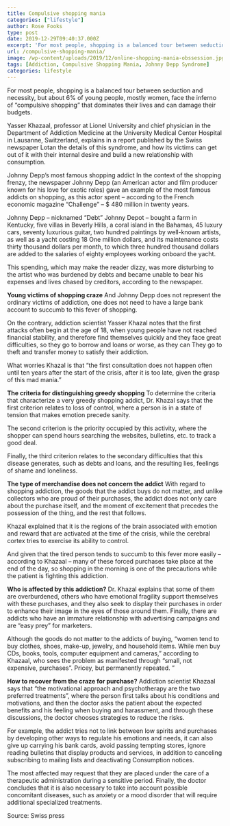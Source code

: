 ```yaml
---
title: Compulsive shopping mania
categories: ["lifestyle"]
author: Rose Fooks
type: post
date: 2019-12-29T09:40:37.000Z
excerpt: 'For most people, shopping is a balanced tour between seduction and necessity, but about 6% of young people, mostly women, face the inferno of "compulsive shopping" that dominates their lives and can damage their budgets.'
url: /compulsive-shopping-mania/
image: /wp-content/uploads/2019/12/online-shopping-mania-obssession.jpg
tags: [Addiction, Compulsive Shopping Mania, Johnny Depp Syndrome]
categories: lifestyle
---
```


For most people, shopping is a balanced tour between seduction and necessity, but about 6% of young people, mostly women, face the inferno of “compulsive shopping” that dominates their lives and can damage their budgets.

Yasser Khazaal, professor at Lionel University and chief physician in the Department of Addiction Medicine at the University Medical Center Hospital in Lausanne, Switzerland, explains in a report published by the Swiss newspaper Lotan the details of this syndrome, and how its victims can get out of it with their internal desire and build a new relationship with consumption.

Johnny Depp’s most famous shopping addict
In the context of the shopping frenzy, the newspaper Johnny Depp (an American actor and film producer known for his love for exotic roles) gave an example of the most famous addicts on shopping, as this actor spent – according to the French economic magazine “Challenge” – $ 480 million in twenty years.

Johnny Depp – nicknamed “Debt” Johnny Depot – bought a farm in Kentucky, five villas in Beverly Hills, a coral island in the Bahamas, 45 luxury cars, seventy luxurious guitar, two hundred paintings by well-known artists, as well as a yacht costing 18 One million dollars, and its maintenance costs thirty thousand dollars per month, to which three hundred thousand dollars are added to the salaries of eighty employees working onboard the yacht.

This spending, which may make the reader dizzy, was more disturbing to the artist who was burdened by debts and became unable to bear his expenses and lives chased by creditors, according to the newspaper.

**Young victims of shopping craze**
And Johnny Depp does not represent the ordinary victims of addiction, one does not need to have a large bank account to succumb to this fever of shopping.

On the contrary, addiction scientist Yasser Khazal notes that the first attacks often begin at the age of 18, when young people have not reached financial stability, and therefore find themselves quickly and they face great difficulties, so they go to borrow and loans or worse, as they can They go to theft and transfer money to satisfy their addiction.

What worries Khazal is that “the first consultation does not happen often until ten years after the start of the crisis, after it is too late, given the grasp of this mad mania.”

**The criteria for distinguishing greedy shopping**
To determine the criteria that characterize a very greedy shopping addict, Dr. Khazal says that the first criterion relates to loss of control, where a person is in a state of tension that makes emotion precede sanity.

The second criterion is the priority occupied by this activity, where the shopper can spend hours searching the websites, bulletins, etc. to track a good deal.

Finally, the third criterion relates to the secondary difficulties that this disease generates, such as debts and loans, and the resulting lies, feelings of shame and loneliness.

**The type of merchandise does not concern the addict**
With regard to shopping addiction, the goods that the addict buys do not matter, and unlike collectors who are proud of their purchases, the addict does not only care about the purchase itself, and the moment of excitement that precedes the possession of the thing, and the rest that follows.

Khazal explained that it is the regions of the brain associated with emotion and reward that are activated at the time of the crisis, while the cerebral cortex tries to exercise its ability to control.

And given that the tired person tends to succumb to this fever more easily – according to Khazaal – many of these forced purchases take place at the end of the day, so shopping in the morning is one of the precautions while the patient is fighting this addiction.

**Who is affected by this addiction?**
Dr. Khazal explains that some of them are overburdened, others who have emotional fragility support themselves with these purchases, and they also seek to display their purchases in order to enhance their image in the eyes of those around them. Finally, there are addicts who have an immature relationship with advertising campaigns and are “easy prey” for marketers.

Although the goods do not matter to the addicts of buying, “women tend to buy clothes, shoes, make-up, jewelry, and household items. While men buy CDs, books, tools, computer equipment and cameras,” according to Khazaal, who sees the problem as manifested through “small, not expensive, purchases”. Pricey, but permanently repeated. ”

**How to recover from the craze for purchase?**
Addiction scientist Khazaal says that “the motivational approach and psychotherapy are the two preferred treatments”, where the person first talks about his conditions and motivations, and then the doctor asks the patient about the expected benefits and his feeling when buying and harassment, and through these discussions, the doctor chooses strategies to reduce the risks.

For example, the addict tries not to link between low spirits and purchases by developing other ways to regulate his emotions and needs, it can also give up carrying his bank cards, avoid passing tempting stores, ignore reading bulletins that display products and services, in addition to canceling subscribing to mailing lists and deactivating Consumption notices.

The most affected may request that they are placed under the care of a therapeutic administration during a sensitive period. Finally, the doctor concludes that it is also necessary to take into account possible concomitant diseases, such as anxiety or a mood disorder that will require additional specialized treatments.

Source: Swiss press
